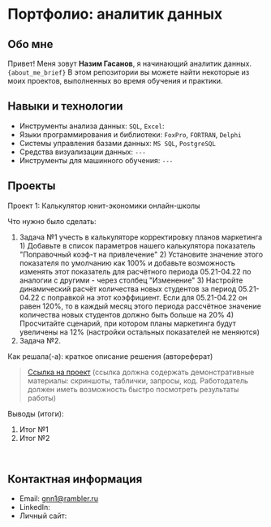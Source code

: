 # Портфолио: аналитик данных

## Обо мне 

Привет! Меня зовут **Назим Гасанов**, я начинающий аналитик данных. 
``{about_me_brief}``
В этом репозитории вы можете найти некоторые из моих проектов, выполненных во время обучения и практики.
<br>

## Навыки и технологии
- Инструменты анализа данных: ``SQL``, ``Excel``: 
- Языки программирования и библиотеки: ``FoxPro``, ``FORTRAN``, ``Delphi`` 
- Системы управления базами данных: ``MS SQL``, ``PostgreSQL``
- Средства визуализации данных: ``---``
- Инструменты для машинного обучения: ``---``



## Проекты
<p> Проект 1: Калькулятор юнит-экономики онлайн-школы</p>
<p>Что нужно было сделать:<p>
<ol>
  <li>Задача №1 учесть в калькуляторе корректировку планов маркетинга</li> 
1) Добавьте в список параметров нашего калькулятора показатель "Поправочный коэф-т на привлечение"	
2) Установите значение этого показателя по умолчанию как 100% и добавьте возможность изменять этот показатель для расчётного периода 05.21-04.22 по аналогии с другими - через столбец "Изменение"	
3) Настройте динамический расчёт количества новых студентов за период 05.21-04.22 с поправкой на этот коэффициент. Если для 05.21-04.22 он равен 120%, то в каждый месяц этого периода рассчётное значение количества новых студентов должно быть больше на 20%	
4) Просчитайте сценарий, при котором планы маркетинга будут увеличены на 12% (настройки остальных показателей не меняются)	

  <li>Задача №2.</li>
</ol>

<p>Как решала(-а): краткое описание решения (автореферат)<p>


> <a href="https://github.com/Gorinych05/Data_Analytics_5month/blob/4fc7d9bb65c8c96205449f40cc87cdeae76cad97/%D0%9F%D1%80%D0%BE%D0%B5%D0%BA%D1%82%D1%8B/%D0%9F%D1%80%D0%BE%D1%8D%D0%BA%D1%82.%20%D0%A1%D0%B1%D0%BE%D1%80%D0%BA%D0%B0%20%D0%BA%D0%B0%D0%BB%D1%8C%D0%BA%D1%83%D0%BB%D1%8F%D1%82%D0%BE%D1%80%D0%B0%20%D1%8E%D0%BD%D0%B8%D1%82%D1%8D%D0%BA%D0%BE%D0%BD%D0%BE%D0%BC%D0%B8%D0%BA%D0%B8.xlsx">Ссылка на проект</a>
  (ссылка должна содержать демонстративные материалы: скриншоты, таблички, запросы, код. Работодатель должен иметь возможность быстро посмотреть результаты работы)

<p>Выводы (итоги):<p>
<ol>
  <li>Итог №1</li>
  <li>Итог №2</li>
</ol>
<br> 



## Контактная информация
- Email: gnn1@rambler.ru
- LinkedIn: 
- Личный сайт: 
